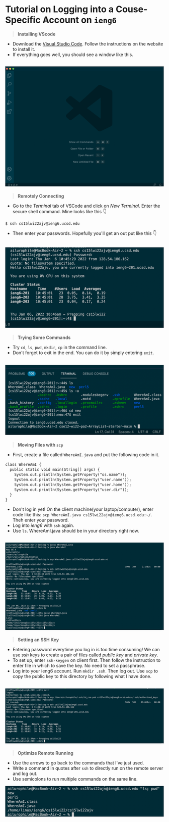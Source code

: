 # Tutorial on Logging into a Couse-Specific Account on `ieng6`

>**Installing VScode**

* Download the [Visual Studio Code](https://code.visualstudio.com/). Follow the instructions on the website to install it.
* If everything goes well, you should see a window like this.

![Image](step1.png)
---
>**Remotely Connecting**

* Go to the *Terminal* tab of VSCode and click on *New Terminal*. Enter the secure shell command. Mine looks like this 👇

`$ ssh cs15lwi22ajv@ieng6.ucsd.edu`
* Then enter your passwords. Hopefully you'll get an out put like this 👇

![Image](step2.png)
---
>**Trying Some Commands**

* Try `cd`, `ls`, `pwd`, `mkdir`, `cp` in the command line. 
* Don't forget to exit in the end. You can do it by simply entering `exit`.

![Image](step3.png)
---
>**Moving Files with `scp`**

* First, create a file called `WhereAmI.java` and put the following code in it. 
```
class WhereAmI {
  public static void main(String[] args) {
    System.out.println(System.getProperty("os.name"));
    System.out.println(System.getProperty("user.name"));
    System.out.println(System.getProperty("user.home"));
    System.out.println(System.getProperty("user.dir"));
  }
}
```
* Don't log in yet! On the client machine(your laptop/computer), enter code like this:
`scp WhereAmI.java cs15lwi22ajv@ieng6.ucsd.edu:~/`. Theh enter your password.
* Log into *ieng6* with `ssh` again. 
* Use `ls`. WhereAmI.java should be in your directory right now.

![Image](step4.png)
---
>**Setting an SSH Key**

* Entering password everytime you log in is too time consuming! We can use *ssh* keys to create a pair of files called *public key* and *private key*.
* To set up, enter `ssh-keygen` on client first. Then follow the instruction to enter file in which to save the key. No need to set a passphrase.
* Log into your ieng6 account. Run `mkdir .ssh`. Then log out. Use `scp` to copy the public key to this directory by following what I have done. 

![Image](step5.png)
---

>**Optimize Remote Running**

* Use the arrows to go back to the commands that I’ve just used.
* Write a command in quotes after `ssh` to directly run on the remote server and log out. 
* Use semicolons to run multiple commands on the same line.

![Image](step6.png)
